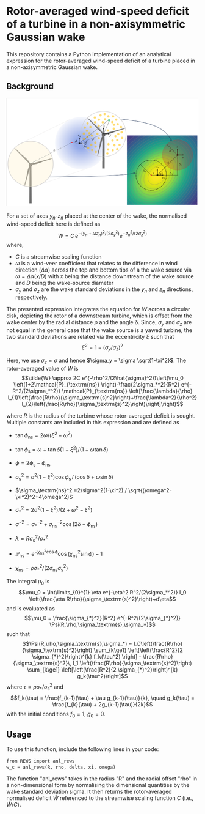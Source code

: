 # Rotor-averaged wind-speed deficit of a turbine in a non-axisymmetric Gaussian wake

This repository contains a Python implementation of an analytical expression for the rotor-averaged wind-speed deficit of a turbine placed in a non-axisymmetric Gaussian wake. 

## Background

![wake](./wake.png)

For a set of axes $y_n$-$z_n$ placed at the center of the wake, the normalised wind-speed deficit here is defined as
$$W = C\,e^{-(y_n+\omega z_n)^2/(2\sigma_y^2)} e^{-z_n^2/(2\sigma_z^2)}$$
where, 
- $C$ is a streamwise scaling function
- $\omega$ is a wind-veer coefficient that relates to the difference in wind direction ($\Delta \alpha$) across the top and bottom tips of a the wake source via $\omega=\Delta \alpha (x/D)$ with $x$ being the distance downstream of the wake source and $D$ being the wake-source diameter
- $\sigma_y$ and $\sigma_z$ are the wake standard deviations in the $y_n$ and $z_n$ directions, respectively.

The presented expression integrates the equation for $W$ across a circular disk, depicting the rotor of a downstream turbine, which is offset from the wake center by the radial distance $\rho$ and the angle $\delta$. Since, $\sigma_y$ and $\sigma_z$ are not equal in the general case that the wake source is a yawed turbine, the two standard deviations are related via the eccentricity $\xi$ such that $$\xi^2=1-(\sigma_y/\sigma_z)^2$$

Here, we use $\sigma_z=\sigma$ and hence $\sigma_y = \sigma \sqrt{1-\xi^2}$. The rotor-averaged value of $W$ is
$$\tilde{W} \approx 2C e^{-\rho^2/(2\hat{\sigma}^2)}\left(\mu_0 \left(1+2\mathcal{P}_{\textrm{ns}} \right)-\frac{2\sigma_*^2}{R^2} e^{-R^2/(2\sigma_*^2)} \mathcal{P}_{\textrm{ns}} \left[\frac{\lambda}{\rho} I_{1}\left(\frac{R\rho}{\sigma_\textrm{s}^2}\right)+\frac{\lambda^2}{\rho^2} I_{2}\left(\frac{R\rho}{\sigma_\textrm{s}^2}\right)\right]\right)$$

where $R$ is the radius of the turbine whose rotor-averaged deficit is sought. Multiple constants are included in this expression and are defined as
- $\tan{\phi_\textrm{ns}} = 2\omega / (\xi^2 - \omega^2)$
- $\tan{\phi_\textrm{s}} = \omega + \tan{\delta}\left(1-\xi^2\right)  / (1+\omega\tan{\delta})$
- $\phi=2\phi_\textrm{s}-\phi_\textrm{ns}$

- $\sigma_\textrm{s}^2 = 
    \sigma^2\left(1-\xi^2\right) \cos{\phi_\textrm{s}}\, / \, (\cos{\delta}+\omega\sin{\delta})$
- $\sigma_\textrm{ns}^2
    =2\sigma^2(1-\xi^2) / \sqrt{(\omega^2-\xi^2)^2+4\omega^2}$
- $\sigma_*^2
    =2\sigma^2(1-\xi^2) / (2+\omega^2-\xi^2)$
- $\hat{\sigma}^{-2} = \sigma_*^{-2} + \sigma_\textrm{ns}^{-2}\cos{(2\delta-\phi_\textrm{ns})}$
- $\lambda=R\sigma_\textrm{s}^2/\sigma_*^2$
- $\mathcal{P}_{\textrm{ns}} = e^{-\chi_{\textrm{ns}}^2 \cos{\phi}} \cos{(\chi_{\textrm{ns}}^2 \sin{\phi})}-1$
- $\chi_{\textrm{ns}} = \rho \sigma_*^2/(2\sigma_\textrm{ns} \sigma_\textrm{s}^2)$

The integral $\mu_0$ is 
$$\mu_0 = \int\limits_{0}^{1} \eta e^{-\eta^2 R^2/(2\sigma_*^2)} I_0 \left(\frac{\eta R\rho}{\sigma_\textrm{s}^2}\right)~d\eta$$
and is evaluated as
$$\mu_0 = \frac{\sigma_{*}^2}{R^2} e^{-R^2/(2\sigma_{*}^2)} \Psi(R,\rho,\sigma_\textrm{s},\sigma_*)$$
such that
$$\Psi(R,\rho,\sigma_\textrm{s},\sigma_*) = 
    I_0\left(\frac{R\rho}{\sigma_\textrm{s}^2}\right) \sum_{k\ge1}  \left[\left(\frac{R^2}{2 \sigma_{*}^2}\right)^{k} f_k(\tau^2) \right] - \frac{R\rho}{\sigma_\textrm{s}^2}\, I_1 \left(\frac{R\rho}{\sigma_\textrm{s}^2}\right) \sum_{k\ge1} \left[\left(\frac{R^2}{2 \sigma_{*}^2}\right)^{k} g_k(\tau^2)\right]$$
where $\tau = \rho\sigma_*/\sigma_\textrm{s}^2$ and $$f_k(\tau) = \frac{f_{k-1}(\tau) + \tau g_{k-1}(\tau)}{k}, \quad g_k(\tau) = \frac{f_{k}(\tau) + 2g_{k-1}(\tau)}{2k}$$
with the initial conditions $f_0=1$, $g_0=0$.

## Usage

To use this function, include the following lines in your code:
```
from REWS import anl_rews
w_c = anl_rews(R, rho, delta, xi, omega)
```

The function "anl_rews" takes in the radius "R" and the radial offset "rho" in a non-dimensional form by normalising the dimensional quantities by the wake standard deviation sigma. It then returns the rotor-averaged normalised deficit $\tilde{W}$ referenced to the streamwise scaling function $C$ (i.e., $\tilde{W}/C$).
